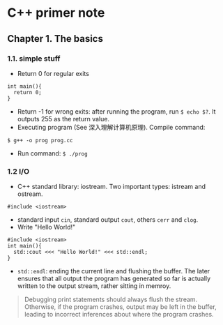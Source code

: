 # C++ primer note
## Chapter 1. The basics
### 1.1. simple stuff
- Return 0 for regular exits
```
int main(){
  return 0;
}
```
- Return -1 for wrong exits: after running the program, run
`$ echo $?`.
It outputs 255 as the return value. 
- Executing program (See 深入理解计算机原理). Compile command:
```
$ g++ -o prog prog.cc
```
- Run command: ```$ ./prog```

### 1.2 I/O
- C++ standard library: iostream. Two important types: istream and ostream.
```
#include <iostream>
```
- standard input `cin`, standard output `cout`, others `cerr` and `clog`.
- Write "Hello World!"
```
#include <iostream>
int main(){
  std::cout <<< "Hello World!" <<< std::endl;
}
```
- `std::endl`: ending the current line and flushing the buffer. The later ensures that all output the program has generated so far is actually written to the output stream, rather sitting in memroy. 
> Debugging print statements should always flush the stream. Otherwise, if the program crashes, output may be left in the buffer, leading to incorrect inferences about where the program crashes.



